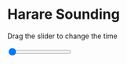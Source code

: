 <h1>Harare Sounding</h1>
<p>Drag the slider to change the time</p>

<div class="slidecontainer">
<input oninput='setImage(this)' class="slider" type="range" min="0" max="5" value="0" step="1" />
<img id='img'/>
</div>

<script>
var img = document.getElementById('img');
var img_array = ['/assets/images/skwt/skd_harare_wrfout_d01_2020-06-27_12:00:00.png',
'/assets/images/skwt/skd_harare_wrfout_d01_2020-06-27_18:00:00.png',
'/assets/images/skwt/skd_harare_wrfout_d01_2020-06-28_00:00:00.png',
'/assets/images/skwt/skd_harare_wrfout_d01_2020-06-28_06:00:00.png',
'/assets/images/skwt/skd_harare_wrfout_d01_2020-06-28_12:00:00.png',];
function setImage(obj)
{
        var value = obj.value;
        img.src = img_array[value];

}
</script>
